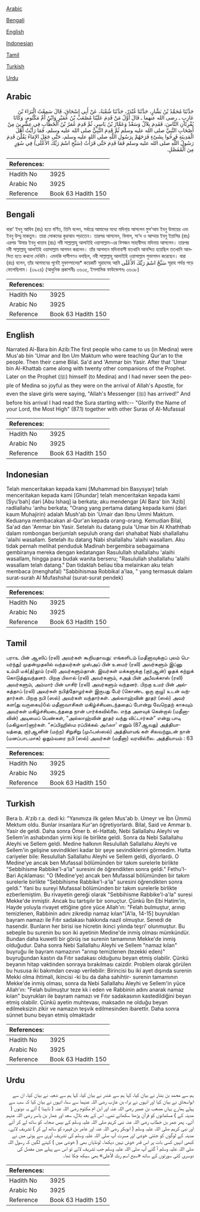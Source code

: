 [Arabic](#arabic)

[Bengali](#bengali)

[English](#english)

[Indonesian](#indonesian)

[Tamil](#tamil)

[Turkish](#turkish)

[Urdu](#urdu)

## Arabic


<div dir="rtl" lang="ar" style={{fontSize:'larger',backgroundColor:'#f8f9fa',padding:20}}>
حَدَّثَنَا مُحَمَّدُ بْنُ بَشَّارٍ، حَدَّثَنَا غُنْدَرٌ، حَدَّثَنَا شُعْبَةُ، عَنْ أَبِي إِسْحَاقَ، قَالَ سَمِعْتُ الْبَرَاءَ بْنَ عَازِبٍ ـ رضى الله عنهما ـ قَالَ أَوَّلُ مَنْ قَدِمَ عَلَيْنَا مُصْعَبُ بْنُ عُمَيْرٍ وَابْنُ أُمِّ مَكْتُومٍ، وَكَانَا يُقْرِئَانِ النَّاسَ، فَقَدِمَ بِلاَلٌ وَسَعْدٌ وَعَمَّارُ بْنُ يَاسِرٍ، ثُمَّ قَدِمَ عُمَرُ بْنُ الْخَطَّابِ فِي عِشْرِينَ مِنْ أَصْحَابِ النَّبِيِّ صلى الله عليه وسلم ثُمَّ قَدِمَ النَّبِيُّ صلى الله عليه وسلم، فَمَا رَأَيْتُ أَهْلَ الْمَدِينَةِ فَرِحُوا بِشَىْءٍ فَرَحَهُمْ بِرَسُولِ اللَّهِ صلى الله عليه وسلم، حَتَّى جَعَلَ الإِمَاءُ يَقُلْنَ قَدِمَ رَسُولُ اللَّهِ صلى الله عليه وسلم فَمَا قَدِمَ حَتَّى قَرَأْتُ ‏(‏سَبِّحِ اسْمَ رَبِّكَ الأَعْلَى‏)‏ فِي سُوَرٍ مِنَ الْمُفَصَّلِ‏.‏
</div>
<div style={{backgroundColor:'#f8f9fa',padding:20, marginBottom: 10}}><table> <thead> <tr> <th>References:</th> <th></th> </tr> </thead> <tbody><tr><td>Hadith No</td><td>3925</td></tr><tr><td>Arabic No</td><td>3925</td></tr><tr><td>Reference</td><td>Book 63 Hadith 150</td></tr></tbody></table></div>

## Bengali


<div dir="ltr" lang="bn" style={{fontSize:'larger',backgroundColor:'#f8f9fa',padding:20}}>
বারা‘ ইবনু আযিব (রাঃ) হতে বর্ণিত, তিনি বলেন, সর্বাগ্রে আমাদের মধ্যে মদিনা্য় আসলেন মুস‘আব ইবনু উমায়ের এবং ইবনু উম্মু মাকতুম। তারা লোকদের কুরআন পড়াতেন। তারপর আসলেন, বিলাল, সা‘দ ও আম্মার ইবনু ইয়াসির (রাঃ) এরপর ‘উমার ইবনু খাত্তাব (রাঃ) নবী সাল্লাল্লাহু আলাইহি ওয়াসাল্লাম-এর বিশজন সাহাবীসহ মদিনায় আসলেন। তারপর নবী সাল্লাল্লাহু আলাইহি ওয়াসাল্লাম আগমন করলেন। তাঁর আগমনে মদিনাবাসী যতখানি আনন্দিত হয়েছিল ততখানি আনন্দিত হতে কখনো দেখিনি। এমনকি দাসীগণও বলছিল, নবী সাল্লাল্লাহু আলাইহি ওয়াসাল্লাম শুভাগমন করেছেন। বারা (রাঃ) বলেন, তাঁর আগমনের পূর্বেই মুফাস্সালের* কয়েকটি সূরাহসহ আমি سَبِّحْ اسْمَ رَبِّكَ الأَعْلَى সূরাহ পর্যন্ত পড়ে ফেলেছিলাম। (৩৯২৪) (আধুনিক প্রকাশনীঃ ৩৬৩৫, ইসলামিক ফাউন্ডেশনঃ ৩৬৩৮)
</div>
<div style={{backgroundColor:'#f8f9fa',padding:20, marginBottom: 10}}><table> <thead> <tr> <th>References:</th> <th></th> </tr> </thead> <tbody><tr><td>Hadith No</td><td>3925</td></tr><tr><td>Arabic No</td><td>3925</td></tr><tr><td>Reference</td><td>Book 63 Hadith 150</td></tr></tbody></table></div>

## English


<div dir="ltr" lang="en" style={{fontSize:'larger',backgroundColor:'#f8f9fa',padding:20}}>
Narrated Al-Bara bin Azib:The first people who came to us (in Medina) were Mus'ab bin 'Umar and Ibn Um Maktum who were teaching Qur'an to the people. Then their came Bilal. Sa'd and 'Ammar bin Yasir. After that 'Umar bin Al-Khattab came along with twenty other companions of the Prophet. Later on the Prophet (ﷺ) himself (to Medina) and I had never seen the people of Medina so joyful as they were on the arrival of Allah's Apostle, for even the slave girls were saying, "Allah's Messenger (ﷺ) has arrived!" And before his arrival I had read the Sura starting with:-- "Glorify the Name of your Lord, the Most High" (87.1) together with other Suras of Al-Mufassal
</div>
<div style={{backgroundColor:'#f8f9fa',padding:20, marginBottom: 10}}><table> <thead> <tr> <th>References:</th> <th></th> </tr> </thead> <tbody><tr><td>Hadith No</td><td>3925</td></tr><tr><td>Arabic No</td><td>3925</td></tr><tr><td>Reference</td><td>Book 63 Hadith 150</td></tr></tbody></table></div>

## Indonesian


<div dir="ltr" lang="id" style={{fontSize:'larger',backgroundColor:'#f8f9fa',padding:20}}>
Telah menceritakan kepada kami [Muhammad bin Basysyar] telah menceritakan kepada kami [Ghundar] telah menceritakan kepada kami [Syu'bah] dari [Abu Ishaq] ia berkata; aku mendengar [Al Bara' bin 'Azib] radliallahu 'anhu berkata; "Orang yang pertama datang kepada kami (dari kaum Muhajirin) adalah Mush'ab bin 'Umair dan Ibnu Ummi Maktum. Keduanya membacakan al-Qur'an kepada orang-orang. Kemudian Bilal, Sa'ad dan 'Ammar bin Yasir. Setelah itu datang pula 'Umar bin Al Khaththab dalam rombongan berjumlah sepuluh orang dari shahabat Nabi shallallahu 'alaihi wasallam. Setelah itu datang Nabi shallallahu 'alaihi wasallam. Aku tidak pernah melihat penduduk Madinah bergembira sebagaimana gembiranya mereka dengan kedatangan Rasulullah shallallahu 'alaihi wasallam, hingga para budak wanita berseru; "Rasulullah shallallahu 'alaihi wasallam telah datang." Dan tidaklah beliau tiba melainkan aku telah membaca (menghafal) "Sabbihismaa Robbikal a'laa, " yang termasuk dalam surat-surah Al Mufashshal (surat-surat pendek)
</div>
<div style={{backgroundColor:'#f8f9fa',padding:20, marginBottom: 10}}><table> <thead> <tr> <th>References:</th> <th></th> </tr> </thead> <tbody><tr><td>Hadith No</td><td>3925</td></tr><tr><td>Arabic No</td><td>3925</td></tr><tr><td>Reference</td><td>Book 63 Hadith 150</td></tr></tbody></table></div>

## Tamil


<div dir="ltr" lang="ta" style={{fontSize:'larger',backgroundColor:'#f8f9fa',padding:20}}>
பராஉ பின் ஆஸிப் (ரலி) அவர்கள் கூறியதாவது: எங்களிடம் (மதீனாவுக்குப் புலம் பெயர்ந்து) முதன்முதலில் வந்தவர்கள் முஸ்அப் பின் உமைர் (ரலி) அவர்களும் இப்னு உம்மி மக்(த்)தூம் (ரலி) அவர்களும்தான். இவர்கள் மக்களுக்கு (குர்ஆன்) ஓதக் கற்றுக் கொடுத்துவந்தனர். பிறகு பிலால் (ரலி) அவர்களும், சஅத் பின் அபீவக்காஸ் (ரலி) அவர்களும், அம்மார் பின் யாசிர் (ரலி) அவர்களும் வந்தனர். பிறகு உமர் பின் அல்கத்தாப் (ரலி) அவர்கள் நபித்தோழர்கள் இருபது பேர் (கொண்ட ஒரு குழு) உடன் வந்தார்கள். பிறகு நபி (ஸல்) அவர்கள் வந்தார்கள். அல்லாஹ்வின் தூதர் (ஸல்) அவர் கள(து வருகைய)ôல் மதீனாவாசிகள் மகிழ்ச்சியடைந்ததைப் போன்று வேறெதற் காகவும் அவர்கள் மகிழ்ச்சியடைந்ததை நான் பார்க்கவில்லை. எந்த அளவுக் கென்றால் (மதீனாவின்) அடிமைப் பெண்கள், “அல்லாஹ்வின் தூதர் வந்து விட்டார்கள்” என்று பாடி (மகிழலா)னார்கள். “சப்பிஹிஸ்ம ரப்பிக்கல் அஃலா' எனும் (87ஆவது) அத்தியாயத்தை, குர்ஆனின் (மற்ற) சிறுசிறு (முஃபஸ்ஸல்) அத்தியாயங் கள் சிலவற்றுடன் நான் (மனப்பாடமாக) ஓதும்வரை நபி (ஸல்) அவர்கள் (மதீனா) வரவில்லை. அத்தியாயம் : 63
</div>
<div style={{backgroundColor:'#f8f9fa',padding:20, marginBottom: 10}}><table> <thead> <tr> <th>References:</th> <th></th> </tr> </thead> <tbody><tr><td>Hadith No</td><td>3925</td></tr><tr><td>Arabic No</td><td>3925</td></tr><tr><td>Reference</td><td>Book 63 Hadith 150</td></tr></tbody></table></div>

## Turkish


<div dir="ltr" lang="tr" style={{fontSize:'larger',backgroundColor:'#f8f9fa',padding:20}}>
Bera b. A'zib r.a. dedi ki: "Yanımıza ilk gelen Mus'ab b. Umeyr ve İbn Ümmü Mektum oldu. Bunlar insanlara Kur'an öğretiyorlardı. Bilal, Said ve Ammar b. Yasir de geldi. Daha sonra Ömer b. el-Hattab, Nebi Sallallahu Aleyhi ve Sellem'in ashabından yirmi kişi ile birlikte geldi. Sonra da Nebi Sallallahu Aleyhi ve Sellem geldi. Medine halkının ResuluIlah Sallallahu Aleyhi ve Sellem'in gelişine sevindikleri kadar bir şeye sevindiklerini görmedim. Hatta cariyeler bile: ResuluIlah Sallallahu Aleyhi ve Sellem geldi, diyorlardı. O Medine'ye ancak ben Mufassal bölümünden bir takım surelerle birlikte "Sebbihisme Rabbike'l-a'la" suresini de öğrendikten sonra geldi." Fethu'l-Bari Açıklaması: "O (Medine'ye) ancak ben Mufassal bölümünden bir takım surelerle birlikte "Sebbihisme Rabbike'l-a'la" suresini öğrendikten sonra geldi." Yani bu sureyi Mufassal bölümünden bir takım surelerle birlikte ezberlemiştim. Bu rivayetin gereği olarak "Sebbihisme Rabbike'l-a'la" suresi Mekke'de inmiştir. Ancak bu tartışılır bir sonuçtur. Çünkü İbn Ebi Hatim'in, Hayde yoluyla rivayet ettiğine göre yüce Allah'ın: "Felah bulmuştur, arınıp temizlenen, Rabbinin adını zikredip namaz kılan"[A'la, 14-15] buyrukları bayram namazı ile Fıtır sadakası hakkında nazil olmuştur. Senedi de hasendir. Bunların her birisi ise hicretin ikinci yılında teşri' olunmuştur. Bu sebeple bu surenin bu son iki ayetinin Medine'de inmiş olması mümkündür. Bundan daha kuwetli bir görüş ise surenin tamamının Mekke'de inmiş olduğudur. Daha sonra Nebi Sallallahu Aleyhi ve Sellem "namaz kılan" buyruğu ile bayram namazının "arınıp temizlenen (tezekki eden)" buyruğundan kastın da Fıtır sadakası olduğunu beyan etmiş olabilir. Çünkü beyanın hitap vaktinden sonraya bırakılması caizdir. Problem olarak görülen bu hususa iki bakımdan cevap verilebilir: Birincisi bu iki ayet dışında surenin Mekki olma ihtimali, ikincisi -ki bu da daha sahihtir- surenin tamamının Mekke'de inmiş olması, sonra da Nebi Sallallahu Aleyhi ve Sellem'in yüce Allah'ın: "Felah bulmuştur teze kk i eden ve Rabbinin adını anarak namaz kılan" buyrukları ile bayram namazı ve Fıtır sadakasının kastedildiğini beyan etmiş olabilir. Çünkü ayetin muhtevası, maksadın ne olduğu beyan edilmeksizin zikir ve namazın teşvik edilmesinden ibarettir. Daha sonra sünnet bunu beyan etmiş olmaktadır
</div>
<div style={{backgroundColor:'#f8f9fa',padding:20, marginBottom: 10}}><table> <thead> <tr> <th>References:</th> <th></th> </tr> </thead> <tbody><tr><td>Hadith No</td><td>3925</td></tr><tr><td>Arabic No</td><td>3925</td></tr><tr><td>Reference</td><td>Book 63 Hadith 150</td></tr></tbody></table></div>

## Urdu


<div dir="rtl" lang="ur" style={{fontSize:'larger',backgroundColor:'#f8f9fa',padding:20}}>
ہم سے محمد بن بشار نے بیان کیا، کہا ہم سے غندر نے بیان کیا، کہا ہم سے شعبہ نے بیان کیا، ان سے ابواسحاق نے بیان کیا اور انہوں نے براء بن عازب رضی اللہ عنہما سے سنا، انہوں نے بیان کیا کہ سب سے پہلے ہمارے یہاں مصعب بن عمیر رضی اللہ عنہ اور ابن ام مکتوم رضی اللہ عنہ ( نابینا ) آئے یہ دونوں ( مدینہ کے ) مسلمانوں کو قرآن پڑھنا سکھاتے تھے۔ اس کے بعد بلال، سعد اور عمار بن یاسر رضی اللہ عنہم آئے۔ پھر عمر بن خطاب رضی اللہ عنہ نبی کریم صلی اللہ علیہ وسلم کے بیس صحابہ کو ساتھ لے کر آئے اور نبی کریم صلی اللہ علیہ وسلم ( ابوبکر رضی اللہ عنہ اور عامر بن فہیرہ کو ساتھ لے کر ) تشریف لائے۔ مدینہ کے لوگوں کو جتنی خوشی اور مسرت آپ صلی اللہ علیہ وسلم کی تشریف آوری سے ہوئی میں نے کبھی انہیں کسی بات پر اس قدر خوش نہیں دیکھا۔ لونڈیاں بھی ( خوشی میں ) کہنے لگیں کہ رسول اللہ صلی اللہ علیہ وسلم آ گئے آپ صلی اللہ علیہ وسلم جب تشریف لائے تو اس سے پہلے میں مفصل کی دوسری کئی سورتوں کے ساتھ «سبح اسم ربك الأعلى‏» بھی سیکھ چکا تھا۔
</div>
<div style={{backgroundColor:'#f8f9fa',padding:20, marginBottom: 10}}><table> <thead> <tr> <th>References:</th> <th></th> </tr> </thead> <tbody><tr><td>Hadith No</td><td>3925</td></tr><tr><td>Arabic No</td><td>3925</td></tr><tr><td>Reference</td><td>Book 63 Hadith 150</td></tr></tbody></table></div>